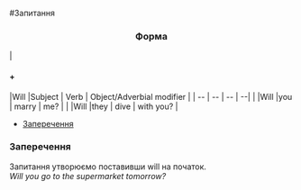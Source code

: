 #Запитання 


<center><h3>Форма</h3></center>

| <h4>+</h4> |Will |Subject | Verb | Object/Adverbial modifier |
| -- | -- | -- | --| 
| |Will |you | marry | me? |
| |Will |they | dive | with you? |

<ul class="nav nav-tabs">
<li class="active"><a data-toggle="tab" href="#home">Заперечення</a></li>
 </ul>

<div class="tab-content">
  <div id="home" class="tab-pane fade in active">
    <h3>Заперечення</h3>
    Запитання утворюємо поставивши will на початок.<br>
    <i>Will you go to the supermarket tomorrow?</i>